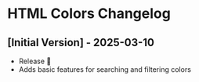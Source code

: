# HTML Colors Changelog

## [Initial Version] - 2025-03-10

- Release 🎉
- Adds basic features for searching and filtering colors
